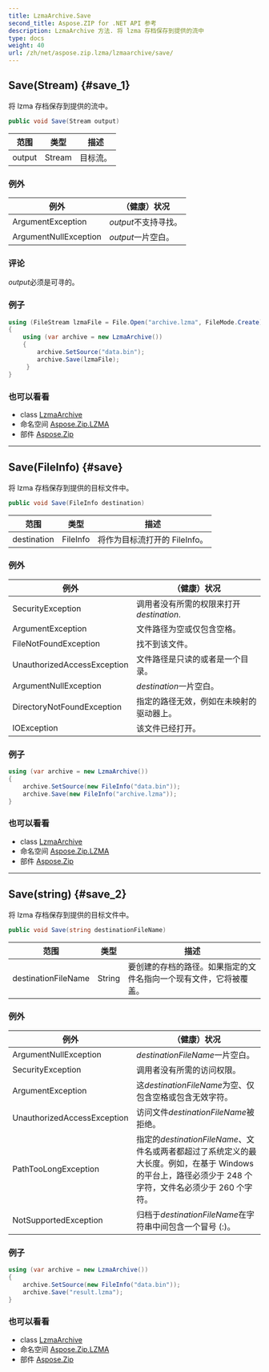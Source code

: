 ```yaml
---
title: LzmaArchive.Save
second_title: Aspose.ZIP for .NET API 参考
description: LzmaArchive 方法. 将 lzma 存档保存到提供的流中
type: docs
weight: 40
url: /zh/net/aspose.zip.lzma/lzmaarchive/save/
---
```

## Save(Stream) {#save_1}

将 lzma 存档保存到提供的流中。

```csharp
public void Save(Stream output)
```

| 范围 | 类型 | 描述 |
| --- | --- | --- |
| output | Stream | 目标流。 |

### 例外

| 例外 | （健康）状况 |
| --- | --- |
| ArgumentException | *output*不支持寻找。 |
| ArgumentNullException | *output*一片空白。 |

### 评论

*output*必须是可寻的。

### 例子

```csharp
using (FileStream lzmaFile = File.Open("archive.lzma", FileMode.Create))
{
    using (var archive = new LzmaArchive())
    {
        archive.SetSource("data.bin");
        archive.Save(lzmaFile);
     }
}
```

### 也可以看看

* class [LzmaArchive](../)
* 命名空间 [Aspose.Zip.LZMA](../../lzmaarchive/)
* 部件 [Aspose.Zip](../../../)

---

## Save(FileInfo) {#save}

将 lzma 存档保存到提供的目标文件中。

```csharp
public void Save(FileInfo destination)
```

| 范围 | 类型 | 描述 |
| --- | --- | --- |
| destination | FileInfo | 将作为目标流打开的 FileInfo。 |

### 例外

| 例外 | （健康）状况 |
| --- | --- |
| SecurityException | 调用者没有所需的权限来打开*destination*. |
| ArgumentException | 文件路径为空或仅包含空格。 |
| FileNotFoundException | 找不到该文件。 |
| UnauthorizedAccessException | 文件路径是只读的或者是一个目录。 |
| ArgumentNullException | *destination*一片空白。 |
| DirectoryNotFoundException | 指定的路径无效，例如在未映射的驱动器上。 |
| IOException | 该文件已经打开。 |

### 例子

```csharp
using (var archive = new LzmaArchive()) 
{
    archive.SetSource(new FileInfo("data.bin"));
    archive.Save(new FileInfo("archive.lzma"));
}
```

### 也可以看看

* class [LzmaArchive](../)
* 命名空间 [Aspose.Zip.LZMA](../../lzmaarchive/)
* 部件 [Aspose.Zip](../../../)

---

## Save(string) {#save_2}

将 lzma 存档保存到提供的目标文件中。

```csharp
public void Save(string destinationFileName)
```

| 范围 | 类型 | 描述 |
| --- | --- | --- |
| destinationFileName | String | 要创建的存档的路径。如果指定的文件名指向一个现有文件，它将被覆盖。 |

### 例外

| 例外 | （健康）状况 |
| --- | --- |
| ArgumentNullException | *destinationFileName*一片空白。 |
| SecurityException | 调用者没有所需的访问权限。 |
| ArgumentException | 这*destinationFileName*为空、仅包含空格或包含无效字符。 |
| UnauthorizedAccessException | 访问文件*destinationFileName*被拒绝。 |
| PathTooLongException | 指定的*destinationFileName*、文件名或两者都超过了系统定义的最大长度。例如，在基于 Windows 的平台上，路径必须少于 248 个字符，文件名必须少于 260 个字符。 |
| NotSupportedException | 归档于*destinationFileName*在字符串中间包含一个冒号 (:)。 |

### 例子

```csharp
using (var archive = new LzmaArchive()) 
{
    archive.SetSource(new FileInfo("data.bin"));
    archive.Save("result.lzma");
}
```

### 也可以看看

* class [LzmaArchive](../)
* 命名空间 [Aspose.Zip.LZMA](../../lzmaarchive/)
* 部件 [Aspose.Zip](../../../)


